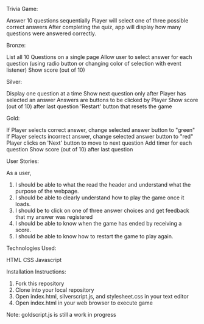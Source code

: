 Trivia Game:

Answer 10 questions sequentially
Player will select one of three possible correct answers
After completing the quiz, app will display how many questions were answered correctly.

Bronze:

List all 10 Questions on a single page
Allow user to select answer for each question (using radio button or changing color of selection with event listener)
Show score (out of 10)

Silver:

Display one question at a time
Show next question only after Player has selected an answer
Answers are buttons to be clicked by Player
Show score (out of 10) after last question
'Restart' button that resets the game

Gold:

If Player selects correct answer, change selected answer button to "green"
If Player selects incorrect answer, change selected answer button to "red"
Player clicks on 'Next' button to move to next question
Add timer for each question
Show score (out of 10) after last question

User Stories:

As a user,

1) I should be able to what the read the header and understand what the purpose of the webpage.
2) I should be able to clearly understand how to play the game once it loads.
3) I should be to click on one of three answer choices and get feedback that my answer was      registered
4) I should be able to know when the game has ended by receiving a score.
5) I should be able to know how to restart the game to play again.

Technologies Used:

HTML
CSS
Javascript

Installation Instructions:

1) Fork this repository
2) Clone into your local repository
3) Open index.html, silverscript.js, and stylesheet.css in your text editor
4) Open index.html in your web browser to execute game

Note: goldscript.js is still a work in progress
